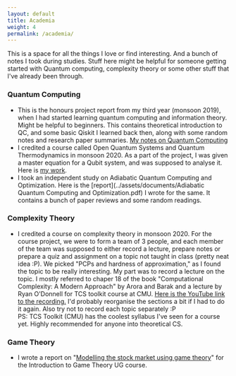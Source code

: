 ```yaml
---
layout: default
title: Academia
weight: 4
permalink: /academia/
---
```


This is a space for all the things I love or find interesting. And a bunch of notes I took during studies. Stuff here might be helpful for someone getting started with Quantum computing, complexity theory or some other stuff that I've already been through.

### Quantum Computing
- This is the honours project report from my third year (monsoon 2019), when I had started learning quantum computing and information theory. Might be helpful to beginners. This contains theoretical introduction to QC, and some basic Qiskit I learned back then, along with some random notes and research paper summaries. [My notes on Quantum Computing](../assets/documents/Quantum_Notes.pdf)
- I credited a course called Open Quantum Systems and Quantum Thermodynamics in monsoon 2020. As a part of the project, I was given a master equation for a Qubit system, and was supposed to analyse it. Here is [my work](../assets/documents/Open_Quantum_Systems_Project.pdf).
- I took an independent study on Adiabatic Quantum Computing and Optimization. Here is the [report](../assets/documents/Adiabatic Quantum Computing and Optimization.pdf) I wrote for the same. It contains a bunch of paper reviews and some random readings.

### Complexity Theory
- I credited a course on complexity theory in monsoon 2020. For the course project, we were to form a team of 3 people, and each member of the team was supposed to either record a lecture, prepare notes or prepare a quiz and assignment on a topic not taught in class (pretty neat idea :P). We picked "PCPs and hardness of approximation," as I found the topic to be really interesting. My part was to record a lecture on the topic. I mostly referred to chaper 18 of the book "Computational Complexity: A Modern Approach" by Arora and Barak and a lecture by Ryan O'Donnell for TCS toolkit course at CMU. [Here is the YouTube link to the recording.](https://youtu.be/zFyy2H_7oOk) I'd probably reorganise the sections a bit if I had to do it again. Also try not to record each topic separately :P <br/>
PS: TCS Toolkit (CMU) has the coolest syllabus I've seen for a course yet. Highly recommended for anyone into theoretical CS.

### Game Theory
- I wrote a report on "[Modelling the stock market using game theory](../assets/documents/Modelling%20the%20stock%20market%20using%20game%20theory.pdf)" for the Introduction to Game Theory UG course.


